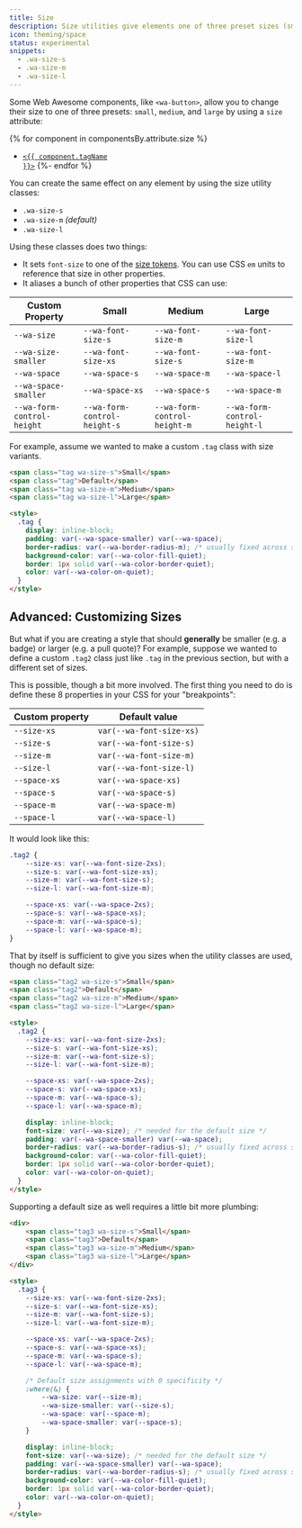 ```yaml
---
title: Size
description: Size utilities give elements one of three preset sizes (small, medium, or large).
icon: theming/space
status: experimental
snippets:
  - .wa-size-s
  - .wa-size-m
  - .wa-size-l
---
```


Some Web Awesome components, like `<wa-button>`, allow you to change their size to one of three presets: `small`, `medium`, and `large` by using a `size` attribute:

{% for component in componentsBy.attribute.size %}
- <a href="../{{ component.url }}"><code>&lt;{{ component.tagName }}&gt;</code></a>
{%- endfor %}

You can create the same effect on any element by using the size utility classes:

- `.wa-size-s`
- `.wa-size-m` _(default)_
- `.wa-size-l`

Using these classes does two things:
- It sets `font-size` to one of the [size tokens](/docs/theming/typography/#font-size).
You can use CSS `em` units to reference that size in other properties.
- It aliases a bunch of other properties that CSS can use:

| Custom Property | Small | Medium | Large |
| --------------- | ----- | ------ | ----- |
| `--wa-size` | `--wa-font-size-s` | `--wa-font-size-m` | `--wa-font-size-l` |
| `--wa-size-smaller` | `--wa-font-size-xs` | `--wa-font-size-s` | `--wa-font-size-m` |
| `--wa-space` | `--wa-space-s` | `--wa-space-m` | `--wa-space-l` |
| `--wa-space-smaller` | `--wa-space-xs` | `--wa-space-s` | `--wa-space-m` |
| `--wa-form-control-height` | `--wa-form-control-height-s` | `--wa-form-control-height-m` | `--wa-form-control-height-l` |

For example, assume we wanted to make a custom `.tag` class with size variants.

```html { .example }
<span class="tag wa-size-s">Small</span>
<span class="tag">Default</span>
<span class="tag wa-size-m">Medium</span>
<span class="tag wa-size-l">Large</span>

<style>
  .tag {
	display: inline-block;
	padding: var(--wa-space-smaller) var(--wa-space);
	border-radius: var(--wa-border-radius-m); /* usually fixed across sizes */
	background-color: var(--wa-color-fill-quiet);
	border: 1px solid var(--wa-color-border-quiet);
	color: var(--wa-color-on-quiet);
  }
</style>
```

## Advanced: Customizing Sizes

But what if you are creating a style that should **generally** be smaller (e.g. a badge) or larger (e.g. a pull quote)?
For example, suppose we wanted to define a custom `.tag2` class just like `.tag` in the previous section,
but with a different set of sizes.

This is possible, though a bit more involved.
The first thing you need to do is define these 8 properties in your CSS for your "breakpoints":

| Custom property | Default value |
| --------------- | ------------- |
| `--size-xs` | `var(--wa-font-size-xs)` |
| `--size-s` | `var(--wa-font-size-s)` |
| `--size-m` | `var(--wa-font-size-m)` |
| `--size-l` | `var(--wa-font-size-l)` |
| `--space-xs` | `var(--wa-space-xs)` |
| `--space-s` | `var(--wa-space-s)` |
| `--space-m` | `var(--wa-space-m)` |
| `--space-l` | `var(--wa-space-l)` |


It would look like this:

```css
.tag2 {
	--size-xs: var(--wa-font-size-2xs);
	--size-s: var(--wa-font-size-xs);
	--size-m: var(--wa-font-size-s);
	--size-l: var(--wa-font-size-m);

	--space-xs: var(--wa-space-2xs);
	--space-s: var(--wa-space-xs);
	--space-m: var(--wa-space-s);
	--space-l: var(--wa-space-m);
}
```

That by itself is sufficient to give you sizes when the utility classes are used, though no default size:

```html { .example }
<span class="tag2 wa-size-s">Small</span>
<span class="tag2">Default</span>
<span class="tag2 wa-size-m">Medium</span>
<span class="tag2 wa-size-l">Large</span>

<style>
  .tag2 {
	--size-xs: var(--wa-font-size-2xs);
	--size-s: var(--wa-font-size-xs);
	--size-m: var(--wa-font-size-s);
	--size-l: var(--wa-font-size-m);

	--space-xs: var(--wa-space-2xs);
	--space-s: var(--wa-space-xs);
	--space-m: var(--wa-space-s);
	--space-l: var(--wa-space-m);

	display: inline-block;
	font-size: var(--wa-size); /* needed for the default size */
	padding: var(--wa-space-smaller) var(--wa-space);
	border-radius: var(--wa-border-radius-s); /* usually fixed across sizes */
	background-color: var(--wa-color-fill-quiet);
	border: 1px solid var(--wa-color-border-quiet);
	color: var(--wa-color-on-quiet);
  }
</style>
```

Supporting a default size as well requires a little bit more plumbing:

```html { .example }
<div>
	<span class="tag3 wa-size-s">Small</span>
	<span class="tag3">Default</span>
	<span class="tag3 wa-size-m">Medium</span>
	<span class="tag3 wa-size-l">Large</span>
</div>

<style>
  .tag3 {
	--size-xs: var(--wa-font-size-2xs);
	--size-s: var(--wa-font-size-xs);
	--size-m: var(--wa-font-size-s);
	--size-l: var(--wa-font-size-m);

	--space-xs: var(--wa-space-2xs);
	--space-s: var(--wa-space-xs);
	--space-m: var(--wa-space-s);
	--space-l: var(--wa-space-m);

	/* Default size assignments with 0 specificity */
	:where(&) {
		--wa-size: var(--size-m);
		--wa-size-smaller: var(--size-s);
		--wa-space: var(--space-m);
		--wa-space-smaller: var(--space-s);
	}

	display: inline-block;
	font-size: var(--wa-size); /* needed for the default size */
	padding: var(--wa-space-smaller) var(--wa-space);
	border-radius: var(--wa-border-radius-s); /* usually fixed across sizes */
	background-color: var(--wa-color-fill-quiet);
	border: 1px solid var(--wa-color-border-quiet);
	color: var(--wa-color-on-quiet);
  }
</style>
```

